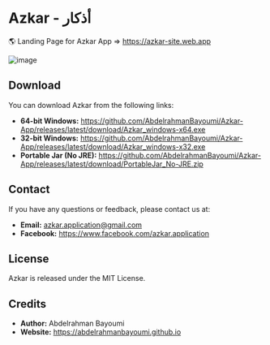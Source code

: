 # Azkar - أذكار

🌎 Landing Page for Azkar App => https://azkar-site.web.app

![image](https://github.com/AbdelrahmanBayoumi/azkar-site/assets/48678280/5f7b7a1b-86bf-496a-8e6b-f3c2566ac51a)

## Download

You can download Azkar from the following links:

-   **64-bit Windows:** https://github.com/AbdelrahmanBayoumi/Azkar-App/releases/latest/download/Azkar_windows-x64.exe
-   **32-bit Windows:** https://github.com/AbdelrahmanBayoumi/Azkar-App/releases/latest/download/Azkar_windows-x32.exe
-   **Portable Jar (No JRE):** https://github.com/AbdelrahmanBayoumi/Azkar-App/releases/latest/download/PortableJar_No-JRE.zip

## Contact

If you have any questions or feedback, please contact us at:

-   **Email:** azkar.application@gmail.com
-   **Facebook:** https://www.facebook.com/azkar.application

## License

Azkar is released under the MIT License.

## Credits

-   **Author:** Abdelrahman Bayoumi
-   **Website:** https://abdelrahmanbayoumi.github.io
